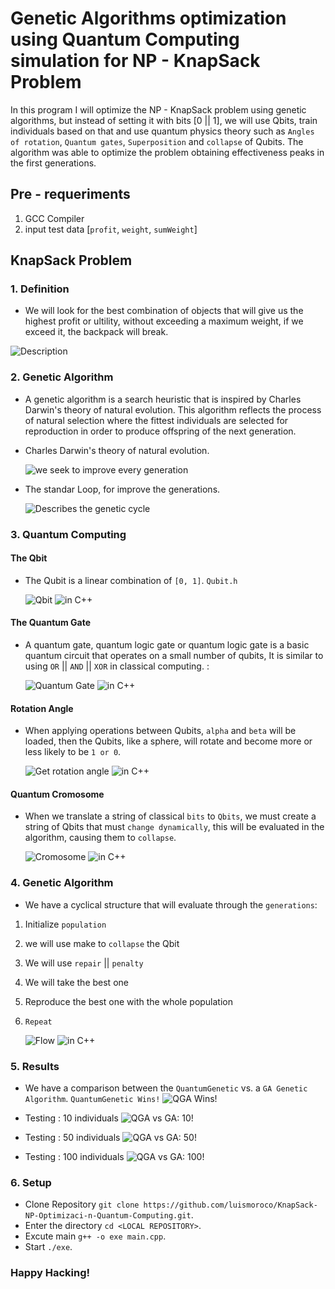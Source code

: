 # Genetic Algorithms optimization using Quantum Computing simulation for NP - KnapSack Problem

In this program I will optimize the NP - KnapSack problem using genetic algorithms, but instead of setting it with bits [0 || 1], we will use Qbits, train individuals based on that and use quantum physics theory such as `Angles of rotation`, `Quantum gates`, `Superposition` and `collapse` of Qubits. The algorithm was able to optimize the problem obtaining effectiveness peaks in the first generations.

## Pre - requeriments

1. GCC Compiler
2. input test data [`profit`, `weight`, `sumWeight`]

## KnapSack Problem

### 1. Definition 

* We will look for the best combination of objects that will give us the highest profit or ultility, without exceeding a maximum weight, if we exceed it, the backpack will break.

![Description](Docs/knapsack.png)

### 2. Genetic Algorithm

* A genetic algorithm is a search heuristic that is inspired by Charles Darwin's theory of natural evolution. This algorithm reflects the process of natural selection where the fittest individuals are selected for reproduction in order to produce offspring of the next generation.

* Charles Darwin's theory of natural evolution.

    ![we seek to improve every generation ](Docs/evolucion.jpg)

* The standar Loop, for improve the generations.

    ![Describes the genetic cycle ](Docs/geneticalgorithm.png)

### 3. Quantum Computing

#### The Qbit 
* The Qubit is a linear combination of `[0, 1]`.  `Qubit.h`

    ![Qbit](Docs/qubit.jpg)
    ![in C++](Docs/qbith.png)

#### The Quantum Gate
* A quantum gate, quantum logic gate or quantum logic gate is a basic quantum circuit that operates on a small number of qubits, It is similar to using `OR` || `AND` || `XOR` in classical computing. :

    ![Quantum Gate](Docs/quantumgate.png)
    ![in C++](Docs/quangatecpp.png)

#### Rotation Angle
* When applying operations between Qubits, `alpha` and `beta` will be loaded, then the Qubits, like a sphere, will rotate and become more or less likely to be `1 or 0`.
    
    ![Get rotation angle](Docs/angulos.png)
    ![in C++](Docs/rotationangleee.png)

#### Quantum Cromosome
* When we translate a string of classical `bits` to `Qbits`, we must create a string of Qbits that must `change dynamically`, this will be evaluated in the algorithm, causing them to `collapse`. 

    ![Cromosome](Docs/cromosomeqbits.png)
    ![in C++](Docs/cromoosomecpp.png)

### 4. Genetic Algorithm

* We have a cyclical structure that will evaluate through the `generations`: 

1. Initialize `population`
2. we will use make to `collapse` the Qbit
3. We will use `repair` || `penalty`
4. We will take the best one 
5. Reproduce the best one with the whole population 
6. `Repeat`

    ![Flow](Docs/flujomap.png)
    ![in C++](Docs/FUjocpp.png)

### 5. Results

* We have a comparison between the `QuantumGenetic` vs. a `GA Genetic Algorithm`. `QuantumGenetic Wins!`
    ![QGA Wins!](Docs/estimade.jpeg)

* Testing : 10 individuals
    ![QGA vs GA: 10!](Docs/indivi10.png)

* Testing : 50 individuals
    ![QGA vs GA: 50!](Docs/indivi50.png)

* Testing : 100 individuals
    ![QGA vs GA: 100!](Docs/indivi100.png)

### 6. Setup

* Clone Repository `git clone https://github.com/luismoroco/KnapSack-NP-Optimizaci-n-Quantum-Computing.git`.
* Enter the directory `cd <LOCAL REPOSITORY>`.
* Excute main `g++ -o exe main.cpp`.
* Start `./exe`.

### Happy Hacking!
